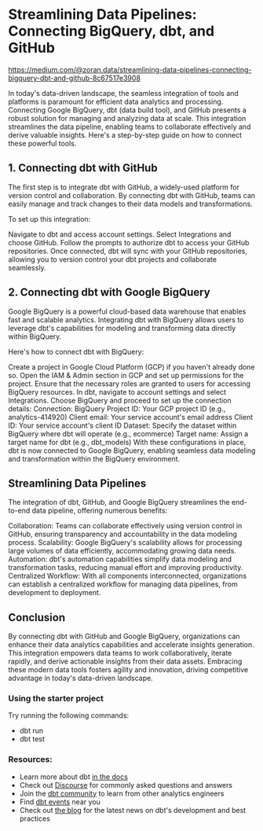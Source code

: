 # Streamlining Data Pipelines: Connecting BigQuery, dbt, and GitHub
https://medium.com/@zoran.data/streamlining-data-pipelines-connecting-bigquery-dbt-and-github-8c67517e3908

In today's data-driven landscape, the seamless integration of tools and platforms is paramount for efficient data analytics and processing. Connecting Google BigQuery, dbt (data build tool), and GitHub presents a robust solution for managing and analyzing data at scale. This integration streamlines the data pipeline, enabling teams to collaborate effectively and derive valuable insights. Here's a step-by-step guide on how to connect these powerful tools.

## 1. Connecting dbt with GitHub
The first step is to integrate dbt with GitHub, a widely-used platform for version control and collaboration. By connecting dbt with GitHub, teams can easily manage and track changes to their data models and transformations.

To set up this integration:

Navigate to dbt and access account settings.
Select Integrations and choose GitHub.
Follow the prompts to authorize dbt to access your GitHub repositories.
Once connected, dbt will sync with your GitHub repositories, allowing you to version control your dbt projects and collaborate seamlessly.

## 2. Connecting dbt with Google BigQuery
Google BigQuery is a powerful cloud-based data warehouse that enables fast and scalable analytics. Integrating dbt with BigQuery allows users to leverage dbt's capabilities for modeling and transforming data directly within BigQuery.

Here's how to connect dbt with BigQuery:

Create a project in Google Cloud Platform (GCP) if you haven't already done so.
Open the IAM & Admin section in GCP and set up permissions for the project. Ensure that the necessary roles are granted to users for accessing BigQuery resources.
In dbt, navigate to account settings and select Integrations.
Choose BigQuery and proceed to set up the connection details:
Connection: BigQuery
Project ID: Your GCP project ID (e.g., analytics-414920)
Client email: Your service account's email address
Client ID: Your service account's client ID
Dataset: Specify the dataset within BigQuery where dbt will operate (e.g., ecommerce)
Target name: Assign a target name for dbt (e.g., dbt_models)
With these configurations in place, dbt is now connected to Google BigQuery, enabling seamless data modeling and transformation within the BigQuery environment.

## Streamlining Data Pipelines
The integration of dbt, GitHub, and Google BigQuery streamlines the end-to-end data pipeline, offering numerous benefits:

Collaboration: Teams can collaborate effectively using version control in GitHub, ensuring transparency and accountability in the data modeling process.
Scalability: Google BigQuery's scalability allows for processing large volumes of data efficiently, accommodating growing data needs.
Automation: dbt's automation capabilities simplify data modeling and transformation tasks, reducing manual effort and improving productivity.
Centralized Workflow: With all components interconnected, organizations can establish a centralized workflow for managing data pipelines, from development to deployment.

## Conclusion
By connecting dbt with GitHub and Google BigQuery, organizations can enhance their data analytics capabilities and accelerate insights generation. This integration empowers data teams to work collaboratively, iterate rapidly, and derive actionable insights from their data assets. Embracing these modern data tools fosters agility and innovation, driving competitive advantage in today's data-driven landscape.




### Using the starter project

Try running the following commands:
- dbt run
- dbt test


### Resources:
- Learn more about dbt [in the docs](https://docs.getdbt.com/docs/introduction)
- Check out [Discourse](https://discourse.getdbt.com/) for commonly asked questions and answers
- Join the [dbt community](https://getdbt.com/community) to learn from other analytics engineers
- Find [dbt events](https://events.getdbt.com) near you
- Check out [the blog](https://blog.getdbt.com/) for the latest news on dbt's development and best practices
